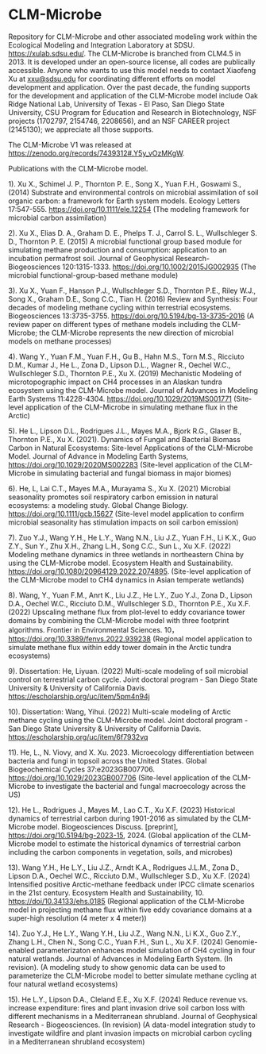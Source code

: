 # CLM-Microbe
Repository for CLM-Microbe and other associated modeling work within the Ecological Modeling and Integration Laboratory at SDSU. https://xulab.sdsu.edu/. The CLM-Microbe is branched from CLM4.5 in 2013. It is developed under an open-source license, all codes are publically accessible. Anyone who wants to use this model needs to contact Xiaofeng Xu at xxu@sdsu.edu for coordinating different efforts on model development and application. Over the past decade, the funding supports for the development and application of the CLM-Microbe model include Oak Ridge National Lab, University of Texas - El Paso, San Diego State University, CSU Program for Education and Research in Biotechnology, NSF projects (1702797, 2154746, 2208656), and an NSF CAREER project (2145130); we appreciate all those supports.

The CLM-Microbe V1 was released at https://zenodo.org/records/7439312#.Y5y_vOzMKgW.

Publications with the CLM-Microbe model.

1). Xu X., Schimel J. P., Thornton P. E., Song X., Yuan F.H., Goswami S., (2014) Substrate and environmental controls on microbial assimilation of soil organic carbon: a framework for Earth system models. Ecology Letters 17:547-555. https://doi.org/10.1111/ele.12254 (The modeling framework for microbial carbon assimilation)

2). Xu X., Elias D. A., Graham D. E., Phelps T. J., Carrol S. L., Wullschleger S. D., Thornton P. E. (2015) A microbial functional group based module for simulating methane production and consumption: application to an incubation permafrost soil. Journal of Geophysical Research-Biogeosciences 120:1315-1333.  https://doi.org/10.1002/2015JG002935 (The microbial functional-group-based methane module)

3). Xu X., Yuan F., Hanson P.J., Wullschleger S.D., Thornton P.E., Riley W.J., Song X., Graham D.E., Song C.C., Tian H. (2016) Review and Synthesis: Four decades of modeling methane cycling within terrestrial ecosystems. Biogeosciences 13:3735-3755. https://doi.org/10.5194/bg-13-3735-2016 (A review paper on different types of methane models including the CLM-Microbe; the CLM-Microbe represents the new direction of microbial models on methane processes)

4). Wang Y., Yuan F.M., Yuan F.H., Gu B., Hahn M.S., Torn M.S., Ricciuto D.M., Kumar J., He L., Zona D., Lipson D.L., Wagner R., Oechel W.C., Wullschleger S.D., Thornton P.E., Xu X. (2019) Mechanistic Modeling of microtopographic impact on CH4 processes in an Alaskan tundra ecosystem using the CLM-Microbe model. Journal of Advances in Modeling Earth Systems 11:4228-4304.  https://doi.org/10.1029/2019MS001771 (Site-level application of the CLM-Microbe in simulating methane flux in the Arctic)

5). He L., Lipson D.L., Rodrigues J.L., Mayes M.A., Bjork R.G., Glaser B., Thornton P.E., Xu X. (2021). Dynamics of Fungal and Bacterial Biomass Carbon in Natural Ecosystems: Site-level Applications of the CLM-Microbe Model. Journal of Advance in Modeling Earth Systems,  https://doi.org/10.1029/2020MS002283 (Site-level application of the CLM-Microbe in simulating bacterial and fungal biomass in major biomes)

6). He, L, Lai C.T., Mayes M.A., Murayama S., Xu X. (2021) Microbial seasonality promotes soil respiratory carbon emission in natural ecosystems: a modeling study. Global Change Biology. https://doi.org/10.1111/gcb.15627 (Site-level model application to confirm microbial seasonality has stimulation impacts on soil carbon emission)

7). Zuo Y.J., Wang Y.H., He L.Y., Wang N.N., Liu J.Z., Yuan F.H., Li K.X., Guo Z.Y., Sun Y., Zhu X.H., Zhang L.H., Song C.C., Sun L., Xu X.F. (2022) Modeling methane dynamics in three wetlands in northeastern China by using the CLM-Microbe model. Ecosystem Health and Sustainability. https://doi.org/10.1080/20964129.2022.2074895. (Site-level application of the CLM-Microbe model to CH4 dynamics in Asian temperate wetlands)

8). Wang, Y., Yuan F.M., Anrt K., Liu J.Z., He L.Y., Zuo Y.J., Zona D., Lipson D.A., Oechel W.C., Ricciuto D.M., Wullschleger S.D., Thornton P.E., Xu X.F. (2022) Upscaling methane flux from plot-level to eddy covariance tower domains by combining the CLM-Microbe model with three footprint algorithms. Frontier in Environmental Sciences. 10， https://doi.org/10.3389/fenvs.2022.939238 (Regional model application to simulate methane flux within eddy tower domain in the Arctic tundra ecosystems)

9). Dissertation: He, Liyuan. (2022) Multi-scale modeling of soil microbial control on terrestrial carbon cycle. Joint doctoral program - San Diego State University & University of California Davis. https://escholarship.org/uc/item/5pm4n94j

10). Dissertation: Wang, Yihui. (2022) Multi-scale modeling of Arctic methane cycling using the CLM-Microbe model. Joint doctoral program - San Diego State University & University of California Davis. https://escholarship.org/uc/item/6f7932vq

11). He, L., N. Viovy, and X. Xu. 2023. Microecology differentiation between bacteria and fungi in topsoil across the United States. Global Biogeochemical Cycles 37:e2023GB007706. https://doi.org/10.1029/2023GB007706 (Site-level application of the CLM-Microbe to investigate the bacterial and fungal macroecology across the US)

12). He L., Rodrigues J., Mayes M., Lao C.T., Xu X.F. (2023) Historical dynamics of terrestrial carbon during 1901-2016 as simulated by the CLM-Microbe model. Biogeosciences Discuss. [preprint], https://doi.org/10.5194/bg-2023-15, 2024. (Global application of the CLM-Microbe model to estimate the historical dynamics of terrestrial carbon including the carbon components in vegetation, soils, and microbes)

13). Wang Y.H., He L.Y., Liu J.Z., Arndt K.A., Rodrigues J.L.M., Zona D., Lipson D.A., Oechel W.C., Ricciuto D.M., Wullschleger S.D., Xu X.F. (2024) Intensified positive Arctic-methane feedback under IPCC climate scenarios in the 21st century. Ecosystem Health and Sustainability, 10. [https://doi/10.34133/ehs.0185](https://spj.science.org/doi/10.34133/ehs.0185) (Regional application of the CLM-Microbe model in projecting methane flux within five eddy covariance domains at a super-high resolution (4 meter x 4 meter))

14). Zuo Y.J., He L.Y., Wang Y.H., Liu J.Z., Wang N.N., Li K.X., Guo Z.Y., Zhang L.H., Chen N., Song C.C., Yuan F.H., Sun L., Xu X.F. (2024) Genomie-enabled parameterizaton enhances model simulation of CH4 cycling in four natural wetlands. Journal of Advances in Modeling Earth System. (In revision). (A modeling study to show genomic data can be used to parameterize the CLM-Microbe model to better simulate methane cycling at four natural wetland ecosystems)

15). He L.Y., Lipson D.A., Cleland E.E., Xu X.F. (2024) Reduce revenue vs. increase expenditure: fires and plant invasion drive soil carbon loss with different mechanisms in a Mediterranean shrubland. Journal of Geophysical Research - Biogeosciences. (In revision) (A data-model integration study to investigate wildfire and plant invasion impacts on microbial carbon cycling in a Mediterranean shrubland ecosystem)
